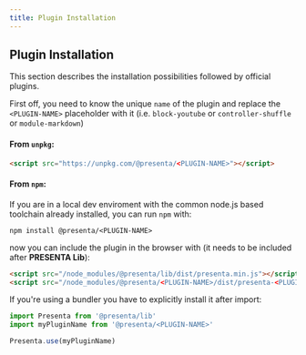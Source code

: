 ```yaml
---
title: Plugin Installation
---
```


## Plugin Installation

This section describes the installation possibilities followed by official plugins.

First off, you need to know the unique `name` of the plugin and replace the `<PLUGIN-NAME>` placeholder with it (i.e. `block-youtube` or `controller-shuffle` or `module-markdown`)

#### From `unpkg`:

```html
<script src="https://unpkg.com/@presenta/<PLUGIN-NAME>"></script>
```

#### From `npm`:

If you are in a local dev enviroment with the common node.js based toolchain already installed, you can run `npm` with:

```shell
npm install @presenta/<PLUGIN-NAME>
```

now you can include the plugin in the browser with (it needs to be included after **PRESENTA Lib**):

```html
<script src="/node_modules/@presenta/lib/dist/presenta.min.js"></script>
<script src="/node_modules/@presenta/<PLUGIN-NAME>/dist/presenta-<PLUGIN-NAME>.min.js"></script>
```

If you're using a bundler you have to explicitly install it after import:

```js
import Presenta from '@presenta/lib'
import myPluginName from '@presenta/<PLUGIN-NAME>'

Presenta.use(myPluginName)
```

## 
